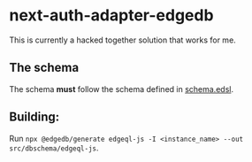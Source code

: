 # next-auth-adapter-edgedb

This is currently a hacked together solution that works for me.

## The schema

The schema **must** follow the schema defined in [schema.edsl](./schema.esdl).

## Building:

Run `npx @edgedb/generate edgeql-js -I <instance_name> --out src/dbschema/edgeql-js`.
